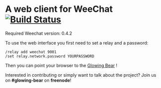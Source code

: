 A web client for WeeChat [![Build Status](http://travis-ci.org/cormier/glowing-bear.png)](http://travis-ci.org/cormier/glowing-bear)
========================

Required Weechat version: 0.4.2

To use the web interface you first need to set a relay and a password:

	/relay add weechat 9001
	/set relay.network.password YOURPASSWORD

Then you can point your browser to the
[Glowing Bear](http://cormier.github.io/glowing-bear) !

Interested in contributing or simply want to talk about the project? Join us on **#glowing-bear** on **freenode**!
